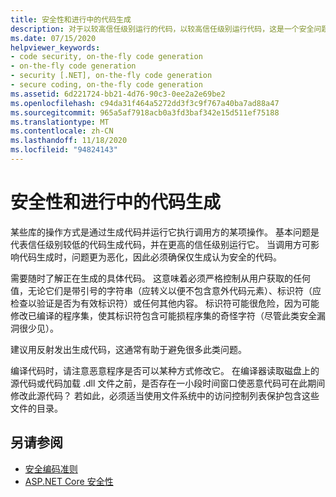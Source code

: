 ```yaml
---
title: 安全性和进行中的代码生成
description: 对于以较高信任级别运行的代码，以较高信任级别运行代码，这是一个安全问题，尤其是当调用方可以影响代码生成时。
ms.date: 07/15/2020
helpviewer_keywords:
- code security, on-the-fly code generation
- on-the-fly code generation
- security [.NET], on-the-fly code generation
- secure coding, on-the-fly code generation
ms.assetid: 6d221724-bb21-4d76-90c3-0ee2a2e69be2
ms.openlocfilehash: c94da31f464a5272dd3f3c9f767a40ba7ad88a47
ms.sourcegitcommit: 965a5af7918acb0a3fd3baf342e15d511ef75188
ms.translationtype: MT
ms.contentlocale: zh-CN
ms.lasthandoff: 11/18/2020
ms.locfileid: "94824143"
---
```

# <a name="security-and-on-the-fly-code-generation"></a>安全性和进行中的代码生成

某些库的操作方式是通过生成代码并运行它执行调用方的某项操作。 基本问题是代表信任级别较低的代码生成代码，并在更高的信任级别运行它。 当调用方可影响代码生成时，问题更为恶化，因此必须确保仅生成认为安全的代码。  
  
需要随时了解正在生成的具体代码。 这意味着必须严格控制从用户获取的任何值，无论它们是带引号的字符串（应转义以便不包含意外代码元素）、标识符（应检查以验证是否为有效标识符）或任何其他内容。 标识符可能很危险，因为可能修改已编译的程序集，使其标识符包含可能损程序集的奇怪字符（尽管此类安全漏洞很少见）。  
  
建议用反射发出生成代码，这通常有助于避免很多此类问题。  
  
编译代码时，请注意恶意程序是否可以某种方式修改它。 在编译器读取磁盘上的源代码或代码加载 .dll 文件之前，是否存在一小段时间窗口使恶意代码可在此期间修改此源代码？ 若如此，必须适当使用文件系统中的访问控制列表保护包含这些文件的目录。  
  
## <a name="see-also"></a>另请参阅

- [安全编码准则](secure-coding-guidelines.md)
- [ASP.NET Core 安全性](/aspnet/core/security/)
